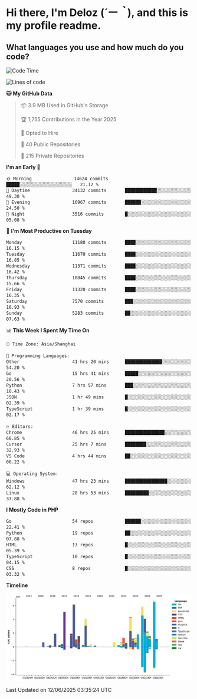 # **Hi there, I'm Deloz (*´ー｀*), and this is my profile readme.**

## **What languages you use and how much do you code?**

<!--START_SECTION:waka-->
![Code Time](http://img.shields.io/badge/Code%20Time-6%2C622%20hrs%204%20mins-blue)

![Lines of code](https://img.shields.io/badge/From%20Hello%20World%20I%27ve%20Written-58.0%20million%20lines%20of%20code-blue)

**🐱 My GitHub Data** 

> 📦 3.9 MB Used in GitHub's Storage 
 > 
> 🏆 1,755 Contributions in the Year 2025
 > 
> 💼 Opted to Hire
 > 
> 📜 40 Public Repositories 
 > 
> 🔑 215 Private Repositories 
 > 
**I'm an Early 🐤** 

```text
🌞 Morning                14624 commits       █████░░░░░░░░░░░░░░░░░░░░   21.12 % 
🌆 Daytime                34132 commits       ████████████░░░░░░░░░░░░░   49.30 % 
🌃 Evening                16967 commits       ██████░░░░░░░░░░░░░░░░░░░   24.50 % 
🌙 Night                  3516 commits        █░░░░░░░░░░░░░░░░░░░░░░░░   05.08 % 
```
📅 **I'm Most Productive on Tuesday** 

```text
Monday                   11180 commits       ████░░░░░░░░░░░░░░░░░░░░░   16.15 % 
Tuesday                  11670 commits       ████░░░░░░░░░░░░░░░░░░░░░   16.85 % 
Wednesday                11371 commits       ████░░░░░░░░░░░░░░░░░░░░░   16.42 % 
Thursday                 10845 commits       ████░░░░░░░░░░░░░░░░░░░░░   15.66 % 
Friday                   11320 commits       ████░░░░░░░░░░░░░░░░░░░░░   16.35 % 
Saturday                 7570 commits        ███░░░░░░░░░░░░░░░░░░░░░░   10.93 % 
Sunday                   5283 commits        ██░░░░░░░░░░░░░░░░░░░░░░░   07.63 % 
```


📊 **This Week I Spent My Time On** 

```text
🕑︎ Time Zone: Asia/Shanghai

💬 Programming Languages: 
Other                    41 hrs 20 mins      ██████████████░░░░░░░░░░░   54.20 % 
Go                       15 hrs 41 mins      █████░░░░░░░░░░░░░░░░░░░░   20.56 % 
Python                   7 hrs 57 mins       ███░░░░░░░░░░░░░░░░░░░░░░   10.43 % 
JSON                     1 hr 49 mins        █░░░░░░░░░░░░░░░░░░░░░░░░   02.39 % 
TypeScript               1 hr 39 mins        █░░░░░░░░░░░░░░░░░░░░░░░░   02.17 % 

🔥 Editors: 
Chrome                   46 hrs 25 mins      ███████████████░░░░░░░░░░   60.85 % 
Cursor                   25 hrs 7 mins       ████████░░░░░░░░░░░░░░░░░   32.93 % 
VS Code                  4 hrs 44 mins       ██░░░░░░░░░░░░░░░░░░░░░░░   06.22 % 

💻 Operating System: 
Windows                  47 hrs 23 mins      ████████████████░░░░░░░░░   62.12 % 
Linux                    28 hrs 53 mins      █████████░░░░░░░░░░░░░░░░   37.88 % 
```

**I Mostly Code in PHP** 

```text
Go                       54 repos            ██████░░░░░░░░░░░░░░░░░░░   22.41 % 
Python                   19 repos            ██░░░░░░░░░░░░░░░░░░░░░░░   07.88 % 
HTML                     13 repos            █░░░░░░░░░░░░░░░░░░░░░░░░   05.39 % 
TypeScript               10 repos            █░░░░░░░░░░░░░░░░░░░░░░░░   04.15 % 
CSS                      8 repos             █░░░░░░░░░░░░░░░░░░░░░░░░   03.32 % 
```



**Timeline**

![Lines of Code chart](https://raw.githubusercontent.com/deloz/deloz/main/assets/bar_graph.png)


 Last Updated on 12/06/2025 03:35:24 UTC
<!--END_SECTION:waka-->
